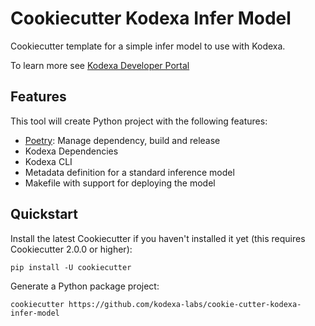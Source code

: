 # Cookiecutter Kodexa Infer Model

Cookiecutter template for a simple infer model to use with Kodexa.

To learn more see [Kodexa Developer Portal](https://developer.kodexa.ai)

## Features

This tool will create Python project with the following features:

* [Poetry](https://python-poetry.org/): Manage dependency, build and release
* Kodexa Dependencies
* Kodexa CLI
* Metadata definition for a standard inference model
* Makefile with support for deploying the model

## Quickstart

Install the latest Cookiecutter if you haven't installed it yet (this requires Cookiecutter 2.0.0 or higher):

```
pip install -U cookiecutter
```

Generate a Python package project:

```
cookiecutter https://github.com/kodexa-labs/cookie-cutter-kodexa-infer-model
```
